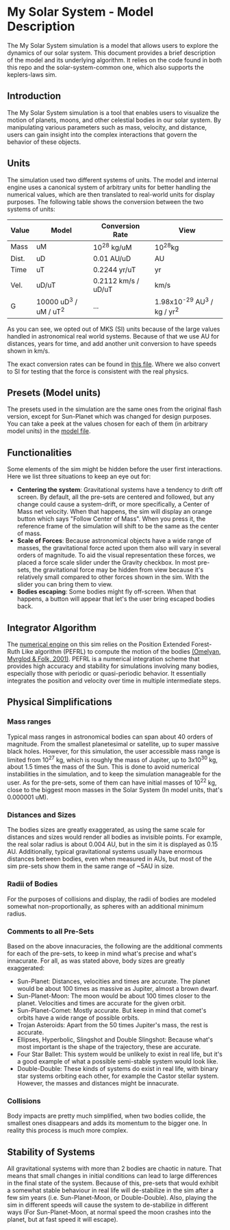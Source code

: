 # My Solar System - Model Description

The My Solar System simulation is a model that allows users to explore the dynamics of our solar system. This document
provides a brief description of the model and its underlying algorithm. It relies on the code found in both this repo
and the solar-system-common one, which also supports the keplers-laws sim.

## Introduction

The My Solar System simulation is a tool that enables users to visualize the motion of planets, moons, and other
celestial bodies in our solar system. By manipulating various parameters such as mass, velocity, and distance, users can
gain insight into the complex interactions that govern the behavior of these objects.

## Units

The simulation used two different systems of units. The model and internal engine uses a canonical system of arbitrary
units for better handling the numerical values, which are then translated to real-world units for display purposes. The
following table shows the conversion between the two systems of units:

| Value | Model                                      | Conversion Rate       | View                                                       |
|-------|--------------------------------------------|-----------------------|------------------------------------------------------------|
| Mass  | uM                                         | 10<sup>28</sup> kg/uM | 10<sup>28</sup>kg                                          |
| Dist. | uD                                         | 0.01 AU/uD            | AU                                                         |
| Time  | uT                                         | 0.2244 yr/uT          | yr                                                         |
| Vel.  | uD/uT                                      | 0.2112 km/s / uD/uT   | km/s                                                       |
| G     | 10000 uD<sup>3</sup> / uM / uT<sup>2</sup> | ...                   | 1.98x10<sup>-29</sup> AU<sup>3</sup> / kg / yr<sup>2</sup> |

As you can see, we opted out of MKS (SI) units because of the large values handled in astronomical real world systems.
Because of that we use AU for distances, years for time, and add another unit conversion to have speeds shown in km/s.

The exact conversion rates can be found
in [this file](https://github.com/phetsims/solar-system-common/blob/670cc9ea98513bf05573646623904c86e524f908/js/SolarSystemCommonConstants.ts#L13-L20).
Where we also convert to SI for testing that the force is consistent with the real physics.

## Presets (Model units)

The presets used in the simulation are the same ones from the original flash version, except for Sun-Planet which was
changed for design purposes. You can take a peek at the values chosen for each of them (in arbitrary model units) in
the [model file](https://github.com/phetsims/my-solar-system/blob/df3444bce5fb14dae7ce5ec882ce5ddd353531a0/js/lab/model/LabModel.ts#L91).

## Functionalities

Some elements of the sim might be hidden before the user first interactions. Here we list three situations to keep an
eye out for:

- **Centering the system**: Gravitational systems have a tendency to drift off screen. By default, all the pre-sets are
  centered and followed, but any change could cause a system-drift, or more specifically, a Center of Mass net velocity.
  When that happens, the sim will display an orange button which says "Follow Center of Mass". When you press it, the
  reference frame of the simulation will shift to be the same as the center of mass.
- **Scale of Forces**: Because astronomical objects have a wide range of masses, the gravitational force acted upon them
  also will vary in several orders of magnitude. To aid the visual representation these forces, we placed a force scale
  slider under the Gravity checkbox. In most pre-sets, the gravitational force may be hidden from view because it's
  relatively small compared to other forces shown in the sim. With the slider you can bring them to view.
- **Bodies escaping**: Some bodies might fly off-screen. When that happens, a button will appear that let's the user
  bring escaped bodies back.

## Integrator Algorithm

The [numerical engine](https://github.com/phetsims/my-solar-system/blob/d55f4e68c494be3d6f31d64e7085e5ad2ca9c6f6/js/common/model/NumericalEngine.ts)
on this sim relies on the Position Extended Forest-Ruth Like algorithm (PEFRL) to compute the motion of the
bodies [(Omelyan, Myrglod & Folk, 2001)](https://arxiv.org/abs/cond-mat/0110585). PEFRL is a numerical integration
scheme that provides high accuracy and stability for simulations involving many bodies, especially those with periodic
or quasi-periodic behavior. It essentially integrates the position and velocity over time in multiple intermediate
steps.

## Physical Simplifications

### Mass ranges

Typical mass ranges in astronomical bodies can span about 40 orders of magnitude. From the smallest planetesimal or
satellite, up to super massive black holes. However, for this simulation, the user accessible mass range is limited from
10<sup>27</sup> kg, which is roughly the mass of Jupiter, up to 3x10<sup>30</sup> kg, about 1.5 times the mass of the
Sun. This is done to avoid numerical instabilities in the simulation, and to keep the simulation manageable for the
user. As for the pre-sets, some of them can have initial masses of 10<sup>22</sup> kg, close to the biggest moon masses
in the Solar System (In model units, that's 0.000001 uM).

### Distances and Sizes

The bodies sizes are greatly exaggerated, as using the same scale for distances and sizes would render all bodies as
invisible points. For example, the real solar radius is about 0.004 AU, but in the sim it is displayed as 0.15 AU.
Additionally, typical gravitational systems usually have enormous distances between bodies, even when measured in AUs,
but most of the sim pre-sets show them in the same range of ~5AU in size.

### Radii of Bodies

For the purposes of collisions and display, the radii of bodies are modeled somewhat non-proportionally, as spheres with
an additional minimum radius.

### Comments to all Pre-Sets

Based on the above innacuracies, the following are the additional comments for each of the pre-sets, to keep in mind
what's precise and what's innacurate. For all, as was stated above, body sizes are greatly exaggerated:

- Sun-Planet: Distances, velocities and times are accurate. The planet would be about 100 times as massive as Jupiter,
  almost a brown dwarf.
- Sun-Planet-Moon: The moon would be about 100 times closer to the planet. Velocities and times are accurate for the
  given orbit.
- Sun-Planet-Comet: Mostly accurate. But keep in mind that comet's orbits have a wide range of possible orbits.
- Trojan Asteroids: Apart from the 50 times Jupiter's mass, the rest is accurate.
- Ellipses, Hyperbolic, Slingshot and Double Slingshot: Because what's most important is the shape of the trajectory,
  these are accurate.
- Four Star Ballet: This system would be unlikely to exist in real life, but it's a good example of what a possible
  semi-stable system would look like.
- Double-Double: These kinds of systems do exist in real life, with binary star systems orbiting each other, for example
  the Castor stellar system. However, the masses and distances might be innacurate.

### Collisions

Body impacts are pretty much simplified, when two bodies collide, the smallest ones disappears and adds its momentum to
the bigger one. In reality this process is much more complex.

## Stability of Systems

All gravitational systems with more than 2 bodies are chaotic in nature. That means that small changes in initial
conditions can lead to large differences in the final state of the system. Because of this, pre-sets that would exhibit
a somewhat stable behaviour in real life will de-stabilize in the sim after a few sim years (i.e. Sun-Planet-Moon, or
Double-Double). Also, playing the sim in different speeds will cause the system to de-stabilize in different ways (For
Sun-Planet-Moon, at normal speed the moon crashes into the planet, but at fast speed it will escape).
